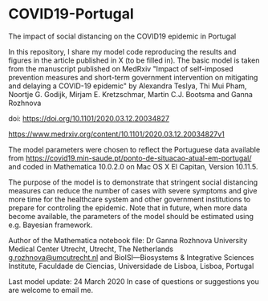 # COVID19-Portugal
The impact of social distancing on the COVID19 epidemic in Portugal

In this repository, I share my model code reproducing the results and figures in the article published in X (to be filled in). 
The basic model is taken from the manuscript published on MedRxiv "Impact of self-imposed prevention measures and short-term 
government intervention on mitigating and delaying a COVID-19 epidemic" by Alexandra Teslya, Thi Mui Pham, Noortje G. Godijk, 
Mirjam E. Kretzschmar, Martin C.J. Bootsma and Ganna Rozhnova

doi: https://doi.org/10.1101/2020.03.12.20034827

https://www.medrxiv.org/content/10.1101/2020.03.12.20034827v1

The model parameters were chosen to reflect the Portuguese data available from 
https://covid19.min-saude.pt/ponto-de-situacao-atual-em-portugal/ and coded in Mathematica 10.0.2.0 on Mac OS X El Capitan, 
Version 10.11.5. 

The purpose of the model is to demonstrate that stringent social distancing measures can reduce the number of cases with severe symptoms and give more time for the healthcare system and other government institutions to prepare for controling the epidemic. Note that in future, when more data become available, the parameters of the model should be estimated using e.g. Bayesian framework.

Author of the Mathematica notebook file:
Dr Ganna Rozhnova 
University Medical Center Utrecht, Utrecht, The Netherlands g.rozhnova@umcutrecht.nl and
BioISI—Biosystems & Integrative Sciences Institute, Faculdade de Ciencias, Universidade de Lisboa, Lisboa, Portugal

Last model update: 24 March 2020
In case of questions or suggestions you are welcome to email me. 
